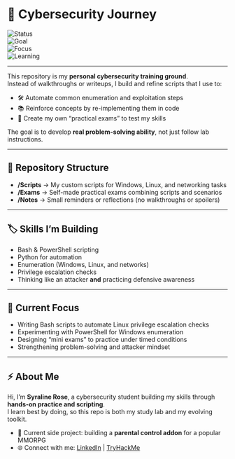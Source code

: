 # 🚀 Cybersecurity Journey  

![Status](https://img.shields.io/badge/Status-Active%20Learning-brightgreen?style=for-the-badge)  
![Goal](https://img.shields.io/badge/Goal-Penetration%20Tester-blue?style=for-the-badge)  
![Focus](https://img.shields.io/badge/Focus-Practical%20Skills-orange?style=for-the-badge)  
![Learning](https://img.shields.io/badge/Learning-Scripting%20%26%20Automation-purple?style=for-the-badge)  

---

This repository is my **personal cybersecurity training ground**.  
Instead of walkthroughs or writeups, I build and refine scripts that I use to:  
- 🛠️ Automate common enumeration and exploitation steps  
- 📚 Reinforce concepts by re-implementing them in code  
- 🧩 Create my own “practical exams” to test my skills  

The goal is to develop **real problem-solving ability**, not just follow lab instructions.  

---

## 📂 Repository Structure  

- **/Scripts** → My custom scripts for Windows, Linux, and networking tasks  
- **/Exams** → Self-made practical exams combining scripts and scenarios  
- **/Notes** → Small reminders or reflections (no walkthroughs or spoilers)  

---

## 🏷️ Skills I’m Building  

- Bash & PowerShell scripting  
- Python for automation  
- Enumeration (Windows, Linux, and networks)  
- Privilege escalation checks  
- Thinking like an attacker **and** practicing defensive awareness  

---

## 🌱 Current Focus  

- Writing Bash scripts to automate Linux privilege escalation checks  
- Experimenting with PowerShell for Windows enumeration  
- Designing “mini exams” to practice under timed conditions  
- Strengthening problem-solving and attacker mindset  

---

## ⚡ About Me  

Hi, I’m **Syraline Rose**, a cybersecurity student building my skills through **hands-on practice and scripting**.  
I learn best by doing, so this repo is both my study lab and my evolving toolkit.  

- 🔭 Current side project: building a **parental control addon** for a popular MMORPG  
- 🌐 Connect with me: [LinkedIn](https://linkedin.com/in/syralinerose) | [TryHackMe](https://tryhackme.com/p/SyralineRose)  
